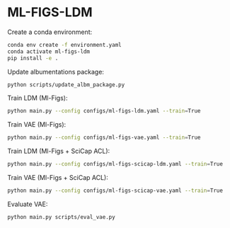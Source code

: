 # ML-FIGS-LDM

Create a conda environment:
```bash
conda env create -f environment.yaml
conda activate ml-figs-ldm
pip install -e .
```

Update albumentations package:
```bash 
python scripts/update_albm_package.py
```

Train LDM (Ml-Figs):
```bash
python main.py --config configs/ml-figs-ldm.yaml --train=True
```

Train VAE (Ml-Figs):
```bash
python main.py --config configs/ml-figs-vae.yaml --train=True
```

Train LDM (Ml-Figs + SciCap ACL):
```bash
python main.py --config configs/ml-figs-scicap-ldm.yaml --train=True
```

Train VAE (Ml-Figs + SciCap ACL):
```bash
python main.py --config configs/ml-figs-scicap-vae.yaml --train=True
```

Evaluate VAE:
```bash
python main.py scripts/eval_vae.py
```
